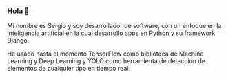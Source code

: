 ### Hola 👋
Mi nombre es Sergio y soy desarrollador de software, con un enfoque en la inteligencia artificial en la cual desarrollo apps en Python y su framework Django.

He usado hasta el momento TensorFlow como biblioteca de Machine Learning y Deep Learning y YOLO como herramienta de detección de elementos de cualquier tipo en tiempo real.

